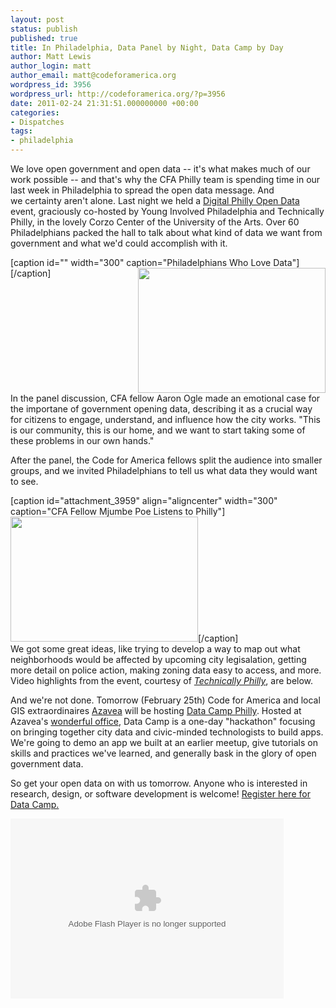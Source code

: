 ```yaml
---
layout: post
status: publish
published: true
title: In Philadelphia, Data Panel by Night, Data Camp by Day
author: Matt Lewis
author_login: matt
author_email: matt@codeforamerica.org
wordpress_id: 3956
wordpress_url: http://codeforamerica.org/?p=3956
date: 2011-02-24 21:31:51.000000000 +00:00
categories:
- Dispatches
tags:
- philadelphia
---
```

We love open government and open data -- it's what makes much of our work possible -- and that's why the CFA Philly team is spending time in our last week in Philadelphia to spread the open data message. And we certainty aren't alone. Last night we held a <a href="http://technicallyphilly.com/2011/02/24/give-us-the-data-that-is-ours-digital-philadelphia-code-for-america-open-gov-event-video">Digital Philly Open Data</a> event, graciously co-hosted by Young Involved Philadelphia and Technically Philly, in the lovely Corzo Center of the University of the Arts. Over 60 Philadelphians packed the hall to talk about what kind of data we want from government and what we'd could accomplish with it.



<div style="float: right">[caption id="" width="300" caption="Philadelphians Who Love Data"]<a href="http://codeforamerica.org/wp-content/uploads/2011/02/opendata1.jpg"><img class="alignright" title="opendata1" src="http://codeforamerica.org/wp-content/uploads/2011/02/opendata1-300x200.jpg" alt="" width="300" height="200" align="right" /></a>[/caption]</div>



In the panel discussion, CFA fellow Aaron Ogle made an emotional case for the importane of government opening data, describing it as a crucial way for citizens to engage, understand, and influence how the city works. "This is our community, this is our home, and we want to start taking some of these problems in our own hands."



After the panel, the Code for America fellows split the audience into smaller groups, and we invited Philadelphians to tell us what data they would want to see.



<div style="float: right">[caption id="attachment_3959" align="aligncenter" width="300" caption="CFA Fellow Mjumbe Poe Listens to Philly"]<a href="http://codeforamerica.org/wp-content/uploads/2011/02/Opendatamjumbe.jpg"><img class="size-medium wp-image-3959 alignright"  title="Opendata1" src="http://codeforamerica.org/wp-content/uploads/2011/02/Opendatamjumbe-300x200.jpg" alt="" width="300" height="200" /></a>[/caption]</div>



We got some great ideas, like trying to develop a way to map out what neighborhoods would be affected by upcoming city legisalation, getting more detail on police action, making zoning data easy to access, and more. Video highlights from the event, courtesy of <em><a href="http://technicallyphilly.com/2011/02/24/give-us-the-data-that-is-ours-digital-philadelphia-code-for-america-open-gov-event-video">Technically Philly</a></em>, are below.



And we're not done. Tomorrow (February 25th) Code for America and local GIS extraordinaires <a href="http://www.azavea.com">Azavea</a> will be hosting <a href="http://datacampphl.eventbrite.com">Data Camp Philly</a>. Hosted at Azavea's <a href="http://maps.google.com/maps?hl=en&amp;sugexp=ldymls&amp;xhr=t&amp;q=340+North+12th+Street+%23402+Philadelphia,+PA+19107&amp;cp=49&amp;qe=MzQwIE5vcnRoIDEydGggU3RyZWV0ICM0MDIgUGhpbGFkZWxwaGlhLCBQQSAxOTEwNw&amp;qesig=MbzCUtbQ6KehCwGKiKDYlw&amp;pkc=AFgZ2tl1rkxxOZPf76CFKupFw7JEgrBJ5yBGVrKKhptxS1_9ZNnGYgQ3MYk_zwUJYOlFNmFBTvwXYUzweGyExY4vykna37Dggg&amp;safe=off&amp;bav=on.1,or.&amp;um=1&amp;ie=UTF-8&amp;hq=&amp;hnear=340+N+12th+St,+Philadelphia,+PA+19107&amp;gl=us&amp;ei=g8tmTe6MBML88AbgqMHzCw&amp;sa=X&amp;oi=geocode_result&amp;ct=title&amp;resnum=1&amp;sqi=2&amp;ved=0CBQQ8gEwAA">wonderful office</a>, Data Camp is a one-day "hackathon" focusing on bringing together city data and civic-minded technologists to build apps. We're going to demo an app we built at an earlier meetup, give tutorials on skills and practices we've learned, and generally bask in the glory of open government data.



So get your open data on with us tomorrow. Anyone who is interested in research, design, or software development is welcome! <a href="http://datacampphl.eventbrite.com">Register here for Data Camp.</a>



<object classid="clsid:D27CDB6E-AE6D-11cf-96B8-444553540000" width="437" height="288" id="viddler"><param name="movie" value="http://www.viddler.com/player/35eb0ce4/" /><param name="allowScriptAccess" value="always" /><param name="allowFullScreen" value="true" /><param name="flashvars" value="fake=1"/><embed src="http://www.viddler.com/player/35eb0ce4/" width="437" height="288" type="application/x-shockwave-flash" allowScriptAccess="always" allowFullScreen="true" flashvars="fake=1" name="viddler" ></embed></object>
